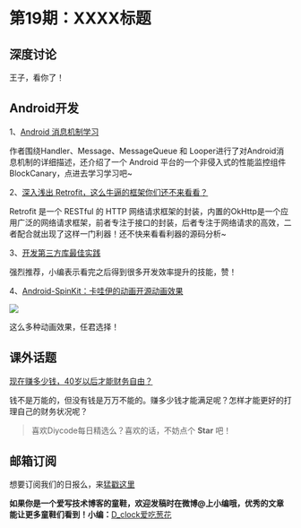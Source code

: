 # 第19期：XXXX标题

## 深度讨论

[]()

王子，看你了！

## Android开发

1、[Android 消息机制学习](http://www.jianshu.com/p/1e5640e6bef9#)

作者围绕Handler、Message、MessageQueue 和 Looper进行了对Android消息机制的详细描述，还介绍了一个 Android 平台的一个非侵入式的性能监控组件BlockCanary，点进去学习学习吧~

2、[深入浅出 Retrofit，这么牛逼的框架你们还不来看看？](https://mp.weixin.qq.com/s?__biz=MzA3NTYzODYzMg==&mid=2653577186&idx=1&sn=1a5f6369faeb22b4b68ea39f25020d28&scene=0&pass_ticket=vZNl60MT3yhVRySDeIC0scmLRWUSln1psKdigF%2BAguGfP4Pu%2B36mmME1JKSKeuu4#rd)

Retrofit  是一个 RESTful 的 HTTP 网络请求框架的封装，内置的OkHttp是一个应用广泛的网络请求框架，前者专注于接口的封装，后者专注于网络请求的高效，二者配合就出现了这样一门利器！还不快来看看利器的源码分析~

3、[开发第三方库最佳实践](http://www.jianshu.com/p/0aacd419cb7e#)

强烈推荐，小编表示看完之后得到很多开发效率提升的技能，赞！

4、[Android-SpinKit：卡哇伊的动画开源动画效果](https://github.com/ybq/Android-SpinKit)

![](https://raw.githubusercontent.com/ybq/AndroidSpinKit/master/art/screen.gif)

这么多种动画效果，任君选择！

## 课外话题

[现在赚多少钱，40岁以后才能财务自由？](https://www.zhihu.com/question/46440694)

钱不是万能的，但没有钱是万万不能的。赚多少钱才能满足呢？怎样才能更好的打理自己的财务状况呢？

> 喜欢Diycode每日精选么？喜欢的话，不妨点个 **Star** 吧！

## 邮箱订阅

想要订阅我们的日报么，来[猛戳这里](http://list.qq.com/cgi-bin/qf_invite?id=d469993d2c888e971c0fbb2309c4d84256968386b126b967)

**如果你是一个爱写技术博客的童鞋，欢迎发稿时在微博@上小编哦，优秀的文章能让更多童鞋们看到！小编：**[D_clock爱吃葱花](http://weibo.com/2480694892/profile?rightmod=1&wvr=6&mod=personinfo&is_all=1)
